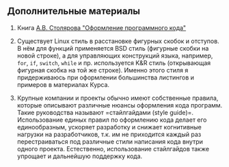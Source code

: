 ## Дополнительные материалы

1. Книга [А.В. Столярова "Оформление программного кода"](http://www.stolyarov.info/books/pdf/codestyle2.pdf) 

2. Существует Linux стиль в расстановке фигурных скобок и отступов. В нём для функций применяется BSD стиль (фигурные скобки на новой строке), а для управляющих конструкций языка, например, `for`, `if`, `switch`, `while` и пр. используется K&R стиль (открывающая фигурная скобка на той же строке). Именно этого стиля я придерживаюсь при оформлении большинства листингов и примеров в материалах Курса.

3. Крупные компании и проекты обычно имеют собственные правила, которые описывают различные нюансы оформления кода программ. Такие руководства называют =стайлгайдами (style guide)=. Использование единых правил по оформлению кода делает его единообразным, ускоряет разработку и снижает когнитивные нагрузки на разработчиков, т.к. им не приходится каждый раз перестраиваться под различные стили написания кода внутри одного проекта. Естественно, использование стайлгайдов также упрощает и дальнейшую поддержку кода.